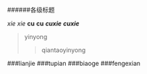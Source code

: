 #
##
###
####
#####
######各级标题

*xie* _xie_ **cu** __cu__ ***cuxie*** ___cuxie___

> yinyong
>>qiantaoyinyong

###lianjie  ###tupian ###biaoge ###fengexian
